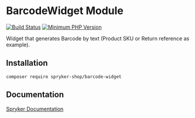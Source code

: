 # BarcodeWidget Module

[![Build Status](https://travis-ci.org/spryker-shop/barcode-widget.svg)](https://travis-ci.org/spryker-shop/barcode-widget)
[![Minimum PHP Version](https://img.shields.io/badge/php-%3E%3D%207.3-8892BF.svg)](https://php.net/)

Widget that generates Barcode by text (Product SKU or Return reference as example).

## Installation

```
composer require spryker-shop/barcode-widget
```

## Documentation

[Spryker Documentation](https://academy.spryker.com/developing_with_spryker/module_guide/modules.html)
